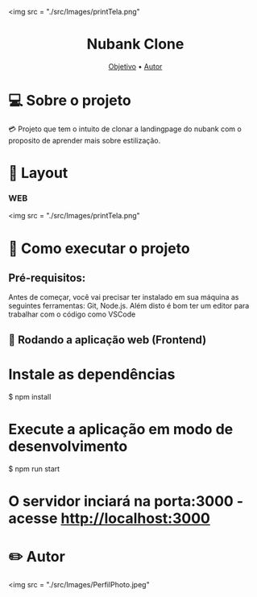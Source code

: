 <img src = "./src/Images/printTela.png"

<h1 align="center">Nubank Clone</h1>

<p align="center">
 <a href="#objetivo">Objetivo</a> • 
 <a href="#autor">Autor</a>
</p>

<h1>💻 Sobre o projeto</h1>

<p> 💳  Projeto que tem o intuito de clonar a landingpage  do nubank com o proposito de aprender mais sobre estilização.</p>

<h1>🎨 Layout</h1>

<h3>WEB</h3>

<img src = "./src/Images/printTela.png"

<h1>🚀  Como executar o projeto</h1>

<h2>Pré-requisitos:</h2>

<p>Antes de começar, você vai precisar ter instalado em sua máquina as seguintes ferramentas: Git, Node.js. Além disto é bom ter um editor para trabalhar com o código como VSCode</p>

<h2>🧭 Rodando a aplicação web (Frontend)</h2>

# Instale as dependências

\$ npm install

# Execute a aplicação em modo de desenvolvimento

\$ npm run start

# O servidor inciará na porta:3000 - acesse <http://localhost:3000>

<h1>✏️ Autor</h1>

<img src = "./src/Images/PerfilPhoto.jpeg"
